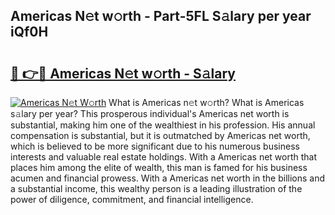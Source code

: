 ## Americas N𝚎t w𝚘rth - Part-5FL S𝚊lary per year iQf0H

# <h2><a href="http://gc2aze9.nevu.top/?p=Americas">🔗 👉🔴 Americas N𝚎t w𝚘rth - S𝚊lary</a></h2>

[![Americas N𝚎t W𝚘rth](https://i.imgur.com/Oavwk0R.jpeg)](http://gc2aze9.nevu.top/?p=Americas)
What is Americas n𝚎t w𝚘rth? What is Americas s𝚊lary per year?
This prosperous individual's Americas net worth is substantial, making him one of the wealthiest in his profession. His annual compensation is substantial, but it is outmatched by Americas net worth, which is believed to be more significant due to his numerous business interests and valuable real estate holdings. With a Americas net worth that places him among the elite of wealth, this man is famed for his business acumen and financial prowess. With a Americas net worth in the billions and a substantial income, this wealthy person is a leading illustration of the power of diligence, commitment, and financial intelligence.

